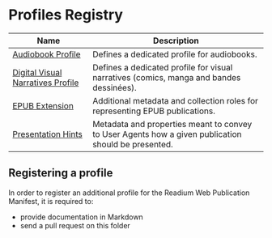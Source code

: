# Profiles Registry

| Name  |  Description |
| ----- | ------------ |
| [Audiobook Profile](audiobook.md) | Defines a dedicated profile for audiobooks. |
| [Digital Visual Narratives Profile](divina.md) | Defines a dedicated profile for visual narratives (comics, manga and bandes dessinées). |
| [EPUB Extension](epub.md) | Additional metadata and collection roles for representing EPUB publications. |
| [Presentation Hints](presentation.md) | Metadata and properties meant to convey to User Agents how a given publication should be presented. |


## Registering a profile

In order to register an additional profile for the Readium Web Publication Manifest, it is required to:

- provide documentation in Markdown
- send a pull request on this folder

